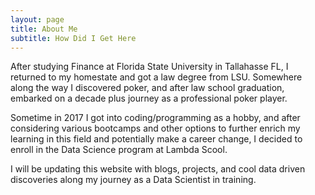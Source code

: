 ```yaml
---
layout: page
title: About Me
subtitle: How Did I Get Here
---
```


After studying Finance at Florida State University in Tallahasse FL, I returned to my homestate and got a law degree from LSU. Somewhere along the way I discovered poker, and after law school graduation, embarked on a decade plus journey as a professional poker player. 

Sometime in 2017 I got into coding/programming as a hobby, and after considering various bootcamps and other options to further enrich my learning in this field and potentially make a career change, I decided to enroll in the Data Science program at Lambda Scool.

I will be updating this website with blogs, projects, and cool data driven discoveries along my journey as a Data Scientist in training.


